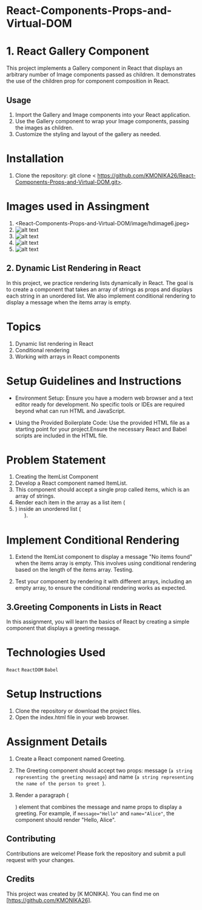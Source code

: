 # React-Components-Props-and-Virtual-DOM

# 1. React Gallery Component

This project implements a Gallery component in React that displays an arbitrary number of Image components passed as children. It demonstrates the use of the children prop for component composition in React.

## Usage

1. Import the Gallery and Image components into your React application.
2. Use the Gallery component to wrap your Image components, passing the images as children.
3. Customize the styling and layout of the gallery as needed.

# Installation

1. Clone the repository: git clone < https://github.com/KMONIKA26/React-Components-Props-and-Virtual-DOM.git>.

# Images used in Assingment

1. <React-Components-Props-and-Virtual-DOM/image/hdimage6.jpeg>
2. ![alt text](React-Components-Props-and-Virtual-DOM/image/hdimage7.jpeg)
3. ![alt text](React-Components-Props-and-Virtual-DOM/image/hdimage8.jpeg)
4. ![alt text](React-Components-Props-and-Virtual-DOM/image/hdimage9.jpeg)
5. ![alt text](React-Components-Props-and-Virtual-DOM/image/hdimage10.jpeg)



## 2. Dynamic List Rendering in React

In this project, we practice rendering lists dynamically in React. The goal is to create a component that takes an array of strings as props and displays each string in an unordered list. We also implement conditional rendering to display a message when the items array is empty.

# Topics

1. Dynamic list rendering in React
2. Conditional rendering
3. Working with arrays in React components

# Setup Guidelines and Instructions

* Environment Setup: Ensure you have a modern web browser and a text editor ready for development. No specific tools or IDEs are required beyond what can run HTML and JavaScript.

* Using the Provided Boilerplate Code: Use the provided HTML file as a starting point for your project.Ensure the necessary React and Babel scripts are included in the HTML file.

# Problem Statement

1. Creating the ItemList Component
2. Develop a React component named ItemList.
3. This component should accept a single prop called items, which is an array of strings.
4. Render each item in the array as a list item (<li>) inside an unordered list (<ul>).

# Implement Conditional Rendering

1. Extend the ItemList component to display a message "No items found" when the items array is empty. This involves using conditional rendering based on the length of the items array.
Testing.

2. Test your component by rendering it with different arrays, including an empty array, to ensure the conditional rendering works as expected.



## 3.Greeting Components in Lists in React

In this assignment, you will learn the basics of React by creating a simple component that displays a greeting message.

# Technologies Used

`React`
`ReactDOM`
`Babel`

# Setup Instructions

1. Clone the repository or download the project files.
2. Open the index.html file in your web browser.

# Assignment Details

1. Create a React component named Greeting.

2. The Greeting component should accept two props: message (`a string representing the greeting message`) and name (`a string representing the name of the person to greet `).

3. Render a paragraph (<p>) element that combines the message and name props to display a greeting. For example, if `message="Hello"` and `name="Alice"`, the component should render "Hello, Alice".

## Contributing

Contributions are welcome! Please fork the repository and submit a pull request with your changes.

## Credits

This project was created by [K MONIKA]. You can find me on [https://github.com/KMONIKA26].
